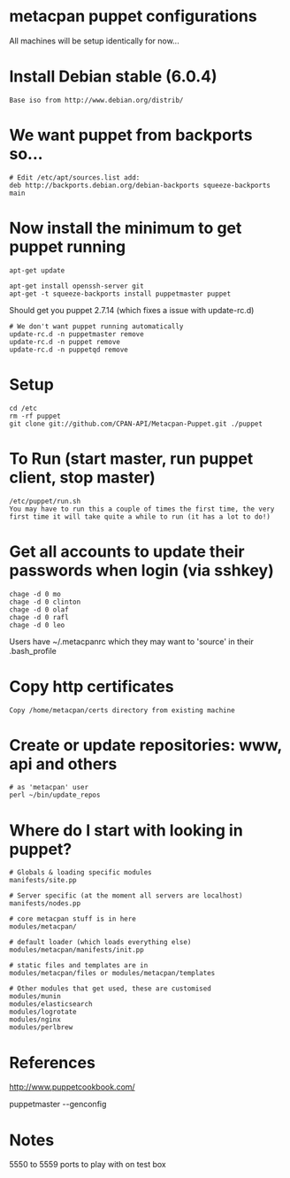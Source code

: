 # metacpan puppet configurations

All machines will be setup identically for now...

# Install Debian stable (6.0.4)
    Base iso from http://www.debian.org/distrib/

# We want puppet from backports so...
    # Edit /etc/apt/sources.list add:
    deb http://backports.debian.org/debian-backports squeeze-backports main

# Now install the minimum to get puppet running    
    apt-get update

    apt-get install openssh-server git
    apt-get -t squeeze-backports install puppetmaster puppet

Should get you puppet 2.7.14 (which fixes a issue with update-rc.d)

    # We don't want puppet running automatically
    update-rc.d -n puppetmaster remove
    update-rc.d -n puppet remove
    update-rc.d -n puppetqd remove

# Setup
    cd /etc
    rm -rf puppet
    git clone git://github.com/CPAN-API/Metacpan-Puppet.git ./puppet
   
# To Run (start master, run puppet client, stop master)
    /etc/puppet/run.sh
    You may have to run this a couple of times the first time, the very
    first time it will take quite a while to run (it has a lot to do!)
    
# Get all accounts to update their passwords when login (via sshkey)
    chage -d 0 mo
    chage -d 0 clinton
    chage -d 0 olaf
    chage -d 0 rafl
    chage -d 0 leo
    
Users have ~/.metacpanrc which they may want to 'source' in their .bash_profile

# Copy http certificates
    Copy /home/metacpan/certs directory from existing machine

# Create or update repositories: www, api and others
    # as 'metacpan' user
    perl ~/bin/update_repos

# Where do I start with looking in puppet?

    # Globals & loading specific modules
    manifests/site.pp

    # Server specific (at the moment all servers are localhost)
    manifests/nodes.pp

    # core metacpan stuff is in here
    modules/metacpan/

    # default loader (which loads everything else)
    modules/metacpan/manifests/init.pp

    # static files and templates are in
    modules/metacpan/files or modules/metacpan/templates
    
    # Other modules that get used, these are customised
    modules/munin
    modules/elasticsearch
    modules/logrotate
    modules/nginx
    modules/perlbrew
    
# References

http://www.puppetcookbook.com/
                 
puppetmaster --genconfig

# Notes

5550 to 5559 ports to play with on test box
